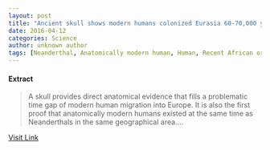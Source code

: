 ```yaml
---
layout: post
title: "Ancient skull shows modern humans colonized Eurasia 60-70,000 years ago"
date: 2016-04-12
categories: Science
author: unknown author
tags: [Neanderthal, Anatomically modern human, Human, Recent African origin of modern humans, Manot Cave, Pleistocene, Pliocene, Evolution of primates, Human evolution, Paleolithic, StoneAge]
---
```





#### Extract
>A skull provides direct anatomical evidence that fills a problematic time gap of modern human migration into Europe. It is also the first proof that anatomically modern humans existed at the same time as Neanderthals in the same geographical area....



[Visit Link](http://feeds.sciencedaily.com/~r/sciencedaily/~3/LVE_aTL23ms/150129113717.htm)


